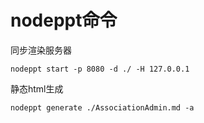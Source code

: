 # nodeppt命令
同步渲染服务器
```text
nodeppt start -p 8080 -d ./ -H 127.0.0.1
```
静态html生成
```text
nodeppt generate ./AssociationAdmin.md -a
```
